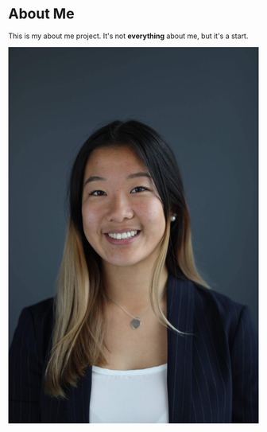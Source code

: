 # About Me 

This is my about me project. It's not **everything** about me, but it's a start.

![Picture of Emily](90556754_2556373397938201_4929647262008606720_n.jpg)